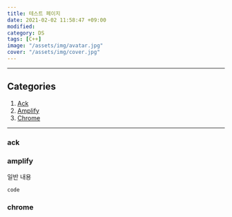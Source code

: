 ```yaml
---
title: 테스트 페이지
date: 2021-02-02 11:58:47 +09:00
modified: 
category: DS
tags: [C++]
image: "/assets/img/avatar.jpg"
cover: "/assets/img/cover.jpg"
---
```




---

## Categories

1. [Ack](#ack)
2. [Amplify](#amplify)
3. [Chrome](#chrome)

---

### ack

### amplify

일반 내용

```
code
```

### chrome
